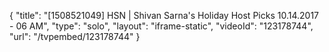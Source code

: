 {
    "title": "[1508521049] HSN | Shivan Sarna's Holiday Host Picks 10.14.2017 - 06 AM",
    "type": "solo",
    "layout": "iframe-static",
    "videoId": "123178744",
    "url": "\/tvpembed\/123178744"
}